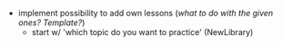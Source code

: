 - implement possibility to add own lessons (*what to do with the given ones? Template?*)
    - start w/ 'which topic do you want to practice' (NewLibrary)
